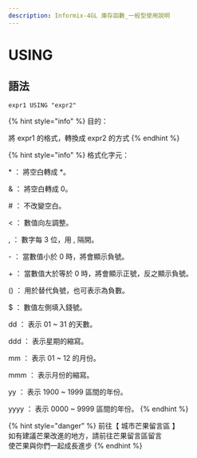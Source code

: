 ```yaml
---
description: Informix-4GL 庫存函數_一般型使用說明
---
```


# USING

## 語法

```
expr1 USING "expr2"
```

{% hint style="info" %}
目的：

將 expr1 的格式，轉換成 expr2 的方式
{% endhint %}

{% hint style="info" %}
格式化字元：

\* ： 將空白轉成 \*。

& ： 將空白轉成 0。

\# ： 不改變空白。

< ： 數值向左調整。

,  ： 數字每 3 位，用 , 隔開。

\- ： 當數值小於 0 時，將會顯示負號。

\+ ： 當數值大於等於 0 時，將會顯示正號，反之顯示負號。

() ： 用於替代負號，也可表示為負數。

$ ： 數值左側填入錢號。

dd ： 表示 01 \~ 31 的天數。

ddd ： 表示星期的縮寫。

mm ： 表示 01 \~ 12 的月份。

mmm ： 表示月份的縮寫。

yy ： 表示 1900 \~ 1999 區間的年份。

yyyy ： 表示 0000 \~ 9999 區間的年份。
{% endhint %}

{% hint style="danger" %}
前往【 城市芒果留言區 】\
如有建議芒果改進的地方，請前往芒果留言區留言\
使芒果與你們一起成長進步
{% endhint %}
